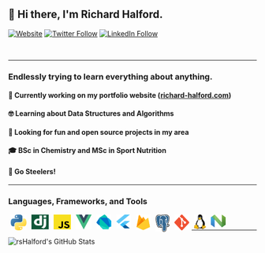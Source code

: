 ## 👋 Hi there, I'm Richard Halford.

[![Website](https://img.shields.io/website?label=richard-halford.com&style=for-the-badge&url=https%3A%2F%2Fwww.richard-halford.com)](https://www.richard-halford.com)
[![Twitter Follow](https://img.shields.io/twitter/follow/richardhalford_?color=1DA1F2&logo=twitter&style=for-the-badge)](https://twitter.com/intent/follow?original_referer=https%3A%2F%2Fgithub.com%2Frichardhalford_&screen_name=richardhalford_)
[![LinkedIn Follow](https://img.shields.io/badge/richard--halford-%20-%2F--?color=0077b5&logo=linkedin&logoColor=0077b5&style=for-the-badge)](https://www.linkedin.com/in/richard-halford)

<br>

---

### Endlessly trying to learn everything about anything.

#### :construction: Currently working on my portfolio website ([richard-halford.com](https://www.richard-halford.com))

#### :nerd_face: Learning about Data Structures and Algorithms

#### :revolving_hearts: Looking for fun and open source projects in my area

#### :mortar_board: BSc in Chemistry and MSc in Sport Nutrition

#### :football: Go Steelers!

---

### Languages, Frameworks, and Tools

<img align="left" hspace="5" alt="Python" height="32px" src="./assets/languages/python-logo.svg" />
<img align="left" hspace="5" alt="Django" height="30px" width="35px" src="./assets/languages/django-logo.svg" />
<img align="left" hspace="5" alt="JavaScript" height="30px" width="35px" src="./assets/languages/javascript-logo.svg" />
<img align="left" hspace="5" alt="Vue.js" height="30px" width="32px" src="./assets/languages/vuejs-logo.svg" />
<img align="left" hspace="5" alt="Dart" height="30px" width="30px" src="./assets/languages/dart-logo.svg" />
<img align="left" hspace="5" alt="Flutter" height="28px" width="30px" src="./assets/languages/flutter-logo.svg" />
<img align="left" hspace="5" alt="Firebase" height="32px" width="30px" src="./assets/languages/firebase-logo.svg" />
<img align="left" hspace="5" alt="Postgresql" height="35px" width="28px" src="./assets/languages/postgresql-logo.svg" />
<img align="left" hspace="5" alt="Git" height="32px" width="30px" src="./assets/languages/git-logo.svg" />
<img align="left" hspace="5" alt="Linux" height="30px" src="./assets/languages/tux-logo.svg" />
<img align="left" hspace="5" alt="Nvim" height="26px" width="30px" src="./assets/languages/neovim-logo.svg" />

<br>

---

<img align="left" alt="rsHalford's GitHub Stats" src="https://github-readme-stats.vercel.app/api?username=rsHalford&show_icons=true&hide_border=true&include_all_commits&count_private=true&theme=gruvbox" />

[website]: https://www.richard-halford.com
[twitter]: https://www.twitter.com/richardhalford_
[linkedin]: https://www.linkedin.com/in/richard-halford
